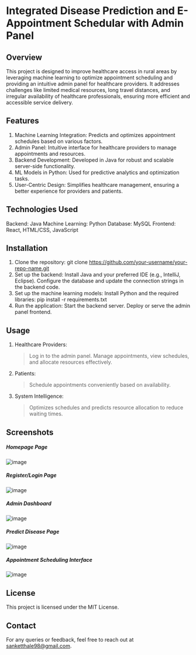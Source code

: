 # Integrated Disease Prediction and E-Appointment Schedular with Admin Panel
## Overview
This project is designed to improve healthcare access in rural areas by leveraging machine learning to optimize appointment scheduling and providing an intuitive admin panel for healthcare providers. It addresses challenges like limited medical resources, long travel distances, and irregular availability of healthcare professionals, ensuring more efficient and accessible service delivery.
   
## Features
1. Machine Learning Integration: Predicts and optimizes appointment schedules based on various factors.
2. Admin Panel: Intuitive interface for healthcare providers to manage appointments and resources.
3. Backend Development: Developed in Java for robust and scalable server-side functionality.
4. ML Models in Python: Used for predictive analytics and optimization tasks.
5. User-Centric Design: Simplifies healthcare management, ensuring a better experience for providers and patients.
   
## Technologies Used
 Backend: Java
 Machine Learning: Python
 Database: MySQL
 Frontend: React, HTML/CSS, JavaScript

## Installation
1. Clone the repository: git clone https://github.com/your-username/your-repo-name.git  
2. Set up the backend: Install Java and your preferred IDE (e.g., IntelliJ, Eclipse). Configure the database and update the connection strings in the backend code.
4. Set up the machine learning models: Install Python and the required libraries: pip install -r requirements.txt  
5. Run the application: Start the backend server. Deploy or serve the admin panel frontend.

## Usage
1. Healthcare Providers:
   > Log in to the admin panel.
   > Manage appointments, view schedules, and allocate resources effectively.
2. Patients:
   > Schedule appointments conveniently based on availability.
3. System Intelligence:
   > Optimizes schedules and predicts resource allocation to reduce waiting times.

## Screenshots
##### Homepage Page
   ![image](https://github.com/user-attachments/assets/f84a29e1-58bc-41be-acf4-e60f42bc83a5)
##### Register/Login Page
   ![image](https://github.com/user-attachments/assets/6a13f890-5097-4229-8734-4389c6e5bb11)
##### Admin Dashboard
   ![image](https://github.com/user-attachments/assets/73468b13-01a0-4d8f-ba18-3b8df2db2820)
##### Predict Disease Page
   ![image](https://github.com/user-attachments/assets/9c8a25ad-758e-481c-913b-fbbcf7940bfc)
##### Appointment Scheduling Interface
   ![image](https://github.com/user-attachments/assets/72d96a2d-8366-4c96-bf98-99252d029d27)

## License
This project is licensed under the MIT License.

## Contact
For any queries or feedback, feel free to reach out at sanketthale98@gmail.com.
